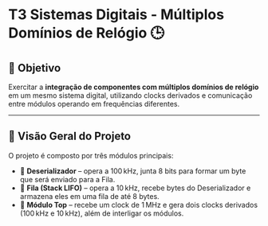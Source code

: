 # T3 Sistemas Digitais - Múltiplos Domínios de Relógio 🕒

## 🎯 Objetivo

Exercitar a **integração de componentes com múltiplos domínios de relógio** em um mesmo sistema digital, utilizando clocks derivados e comunicação entre módulos operando em frequências diferentes.

---

## 🧩 Visão Geral do Projeto

O projeto é composto por três módulos principais:

- 🔄 **Deserializador** – opera a 100 kHz, junta 8 bits para formar um byte que será enviado para a Fila.
- 🧱 **Fila (Stack LIFO)** – opera a 10 kHz, recebe bytes do Deserializador e armazena eles em uma fila de até 8 bytes.
- 🔧 **Módulo Top** – recebe um clock de 1 MHz e gera dois clocks derivados (100 kHz e 10 kHz), além de interligar os módulos.
